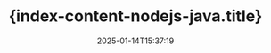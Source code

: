 ---
############################# Static ############################
layout: "landing"
date: 2025-01-14T15:37:19
draft: false

lang: pt
product: "Assembly"
product_tag: "assembly"
platform: "Node.js via Java"
platform_tag: "nodejs-java"

############################# Drop-down ############################
supported_platforms:
  items:
    # supported_platforms loop
    - title: ".NET"
      tag: "net"
    # supported_platforms loop
    - title: "Java"
      tag: "java"
    # supported_platforms loop
    - title: "Node.js"
      tag: "nodejs-java"

############################# Head ############################
head_title: "{index-content-nodejs-java.head_title}"
head_description: "{index-content-nodejs-java.head_description}"

############################# Header ############################
title: "{index-content-nodejs-java.title}"
description: "{index-content-nodejs-java.description}"
words:
  for: "para"

actions:
  main: "{index-content-nodejs-java.actions_main}"
  main_link: "https://www.npmjs.com/package/@groupdocs/groupdocs.assembly"
  alt: "Licenciamento"
  alt_link: "https://purchase.groupdocs.com/pricing/assembly/nodejs-java/"
  title: "Pronto para Começar?"
  description: "Experimente os recursos do GroupDocs.Assembly gratuitamente ou solicite uma licença."

release:
  title: "Versão {0} lançada"
  notes: "Veja o que há de novo"
  downloads: "Downloads"
  link: "https://releases.groupdocs.com/assembly/nodejs-java/"

code:
  title: "{index-content-nodejs-java.code_title}"
  more: "Mais exemplos"
  more_link: "https://github.com/groupdocs-assembly/GroupDocs.Assembly-for-Node.js-via-Java/"
  install: "npm i @groupdocs/groupdocs.assembly"
  content: |
    ```javascript {style=abap}
    const assemblyLib = require('@groupdocs/groupdocs.assembly');

    // Caminho para o template principal
    const template = "chart_template.docx";

    // Recuperar dados de produtividade dos gerentes a partir da fonte
    const data_table = 
        new assemblyLib.DocumentTable("Managers.json", 1);

    // Crie uma instância de DataSourceInfo com os dados
    const data 
        = new assemblyLib.DataSourceInfo(data_table, "managers");

    // Defina as cores do gráfico utilizando outro DataSourceInfo
    const design = 
        new assemblyLib.DataSourceInfo("red", "color");

    // Preencha o template com dados e salve na saída
    const asm = new assemblyLib.DocumentAssembler();
    asm.assembleDocument(template, "result.docx", data, design);
    ```

############################# Overview ############################
overview:
  enable: true
  title: "Visão Geral do GroupDocs.Assembly"
  description: "{index-content-nodejs-java.overview_description}"
  features:
    # feature loop
    - title: "{index-content-nodejs-java.overview_feature_1.title}"
      content: "{index-content-nodejs-java.overview_feature_1.description}"

    # feature loop
    - title: "{index-content-nodejs-java.overview_feature_2.title}"
      content: "{index-content-nodejs-java.overview_feature_2.description}"

    # feature loop
    - title: "{index-content-nodejs-java.overview_feature_3.title}"
      content: "{index-content-nodejs-java.overview_feature_3.description}"

############################# Platforms ############################
platforms:
  enable: true
  title: "Independência de plataforma"
  description: "{index-content-nodejs-java.platforms_description}"
  items:
    # platform loop
    - title: "Amazon"
      image: "amazon"
    # platform loop
    - title: "Docker"
      image: "docker"
    # platform loop
    - title: "Azure"
      image: "azure"
    # platform loop
    - title: "Eclipse"
      image: "eclipse"
    # platform loop
    - title: "IntelliJ"
      image: "intellij"
    # platform loop
    - title: "Windows"
      image: "windows"
    # platform loop
    - title: "Linux"
      image: "linux"
    # platform loop
    - title: "Maven"
      image: "maven"

############################# File formats ############################
formats:
  enable: true
  title: "Formatos de arquivo suportados"
  description: |
    {index-content-nodejs-java.formats_description}
  groups:
    # group loop
    - color: "green"
      content: |
        ### Formatos do Microsoft Office
        * **Word:**  DOCX, DOC, DOCM, DOT, DOTX, DOTM, RTF, WordprocessingML
        * **Excel:** XLSX, XLS, XLSM, XLSB, XLTM, XLT, XLTM, XLTX, SpreadsheetML
        * **PowerPoint:** PPT, PPTX, PPTM, PPS, PPSX, PPSM, POTM, POTX
    # group loop
    - color: "blue"
      content: |
        ### Imagens & Outros Formatos
        * **Portátil:** PDF
        * **Imagens:** SVG, TIFF
        * **Outros formatos de office:** ODT, OTT, OTS, ODS, ODP, OTP
      # group loop
    - color: "red"
      content: |
        ### Outros formatos
        * **Web:** HTML, MHTML
        * **Emails:** EML, MSG, EMLX
        * **Outro:** EPUB, MD

############################# Features ############################
features:
  enable: true
  title: "{index-content-nodejs-java.features.title}"
  description: "{index-content-nodejs-java.features.description}"

  items:
    # feature loop
    - icon: "preview"
      title: "{index-content-nodejs-java.features.feature_1.title}"
      content: "{index-content-nodejs-java.features.feature_1.content}"

    # feature loop
    - icon: "manipulate"
      title: "{index-content-nodejs-java.features.feature_2.title}"
      content: "{index-content-nodejs-java.features.feature_2.content}"

    # feature loop
    - icon: "two_pages"
      title: "{index-content-nodejs-java.features.feature_3.title}"
      content: "{index-content-nodejs-java.features.feature_3.content}"

    # feature loop
    - icon: "document_settings"
      title: "{index-content-nodejs-java.features.feature_4.title}"
      content: "{index-content-nodejs-java.features.feature_4.content}"

    # feature loop
    - icon: "text"
      title: "{index-content-nodejs-java.features.feature_5.title}"
      content: "{index-content-nodejs-java.features.feature_5.content}"

    # feature loop
    - icon: "add"
      title: "{index-content-nodejs-java.features.feature_6.title}"
      content: "{index-content-nodejs-java.features.feature_6.content}"

    # feature loop
    - icon: "manipulate"
      title: "{index-content-nodejs-java.features.feature_7.title}"
      content: "{index-content-nodejs-java.features.feature_7.content}"

    # feature loop
    - icon: "convert"
      title: "{index-content-nodejs-java.features.feature_8.title}"
      content: "{index-content-nodejs-java.features.feature_8.content}"

    # feature loop
    - icon: "update"
      title: "{index-content-nodejs-java.features.feature_9.title}"
      content: "{index-content-nodejs-java.features.feature_9.content}"

############################# Code samples ############################
code_samples:
  enable: true
  title: "Exemplos de código"
  description: "{index-content-nodejs-java.code_samples_description}"
  items:
    # code sample loop
    - title: "{index-content-nodejs-java.code_title_sample_1}"
      content: |
        {index-content-nodejs-java.code_samples_sample_1_content_1} {index-content-nodejs-java.code_samples_sample_1_content_2}
        {{< landing/code title="{index-content-nodejs-java.code_title_sample_1}">}}
        ```javascript {style=abap}
        // Insira este template em uma página do documento:
        // Indicadores de desempenho dos gerentes
        // . <<foreach [in products]>><<[ProductName]>>
        // <</foreach>>

        const assemblyLib = require('@groupdocs/groupdocs.assembly');

        // Especifique o caminho do template
        const template = "Bulleted List Template.docx";

        // Defina o caminho do arquivo de saída
        const result = "Result Report.docx"

        // Recupere dados dos gerentes de uma fonte JSON
        const dataSource = new assemblyLib.JsonDataSource("Report data.json");
        const data = new assemblyLib.DataSourceInfo(dataSource, "managers")

        // Gere o relatório com os dados preenchidos
        const assembler = new assemblyLib.DocumentAssembler();
        assembler.assembleDocument(template, result, data);
        ```
        {{< /landing/code >}}
    # code sample loop
    - title: "{index-content-nodejs-java.code_title_sample_2}"
      content: |
        {index-content-nodejs-java.code_samples_sample_2_content_1} {index-content-nodejs-java.code_samples_sample_2_content_2}
        {{< landing/code title="{index-content-nodejs-java.code_title_sample_2}">}}
        ```javascript {style=abap} 
        // Adicione o template do título do gráfico à apresentação:
        // Receita dos clientes <<foreach [in customers]>> 
        // <<x [CustomerName]>>

        // Inclua também o template de dados do gráfico:
        // Total Order Price<<foreach [in customers]>> 
        // <<x [CustomerName]>>

        const assemblyLib = require('@groupdocs/groupdocs.assembly');

        // Especifique o caminho do template do gráfico
        const template = "Pie Chart Template.pptx";

        // Defina o caminho do arquivo de saída
        const result = "Result Report.pptx"

        // Recupere os dados dos clientes de uma fonte XML
        const dataSource = new assemblyLib.JsonDataSource("Chart data.xml");
        const data = new assemblyLib.DataSourceInfo(dataSource, "customers")

        // Gere o gráfico e salve o resultado
        const assembler = new assemblyLib.DocumentAssembler();
        assembler.assembleDocument(template, result, data);
        ```
        {{< /landing/code >}}

---